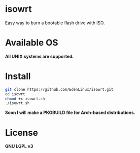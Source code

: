 # isowrt

Easy way to burn a bootable flash drive with ISO.

# Available OS

**All UNIX systems are supported.**

# Install

```bash
git clone https://github.com/EdenLinux/isowrt.git
cd isowrt
chmod +x isowrt.sh
./isowrt.sh
```

**Soon I will make a PKGBUILD file for Arch-based distributions.**

# License

**GNU LGPL v3**
